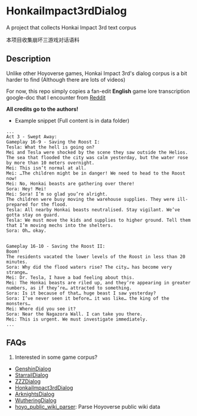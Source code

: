 # HonkaiImpact3rdDialog
A project that collects Honkai Impact 3rd text corpus

本项目收集崩坏三游戏对话语料

## Description

Unlike other Hoyoverse games, Honkai Impact 3rd's dialog corpus is a bit harder to find (Although there are lots of videos)

For now, this repo simply copies a fan-edit **English** game lore transcription google-doc that I encounter from [Reddit](https://www.reddit.com/r/houkai3rd/comments/152n9m7/is_there_anywhere_i_can_find_the_script_for/)

**All credits go to the authors!**

- Example snippet (Full content is in data folder)

```
...
Act 3 - Swept Away:
Gameplay 16-9 - Saving the Roost I:
Tesla: What the hell is going on?
Mei and Tesla were shocked by the scene they saw outside the Helios.
The sea that flooded the city was calm yesterday, but the water rose by more than 10 meters overnight.
Mei: This isn’t normal at all.
Mei: …The children might be in danger! We need to head to the Roost now!
Mei: No, Honkai beasts are gathering over there!
Sora: Hey! Mei!
Mei: Sora! I’m so glad you’re alright.
The children were busy moving the warehouse supplies. They were ill-prepared for the flood.
Tesla: All nearby Honkai beasts neutralised. Stay vigilant. We’ve gotta stay on guard.
Tesla: We must move the kids and supplies to higher ground. Tell them that I’m moving mechs into the shelters.
Sora: Oh… okay.


Gameplay 16-10 - Saving the Roost II:
Boom!
The residents vacated the lower levels of the Roost in less than 20 minutes.
Sora: Why did the flood waters rise? The city… has become very strange…
Mei: Dr. Tesla, I have a bad feeling about this.
Mei: The Honkai beasts are riled up, and they’re appearing in greater numbers, as if they’re… attracted to something.
Sora: Is it because of that… huge beast I saw yesterday?
Sora: I’ve never seen it before… it was like… the king of the monsters…
Mei: Where did you see it?
Sora: Near the Nagazora Wall. I can take you there.
Mei: This is urgent. We must investigate immediately.
...
```

## FAQs

1. Interested in some game corpus?

- [GenshinDialog](https://github.com/mrzjy/GenshinDialog)
- [StarrailDialog](https://github.com/mrzjy/StarrailDialogue)
- [ZZZDialog](https://github.com/mrzjy/ZZZDialog)
- [HonkaiImpact3rdDialog](https://github.com/mrzjy/HonkaiImpact3rdDialog)
- [ArknightsDialog](https://github.com/mrzjy/ArknightsDialog)
- [WutheringDialog](https://github.com/mrzjy/WutheringDialog)
- [hoyo_public_wiki_parser](https://github.com/mrzjy/hoyo_public_wiki_parser): Parse Hoyoverse public wiki data
